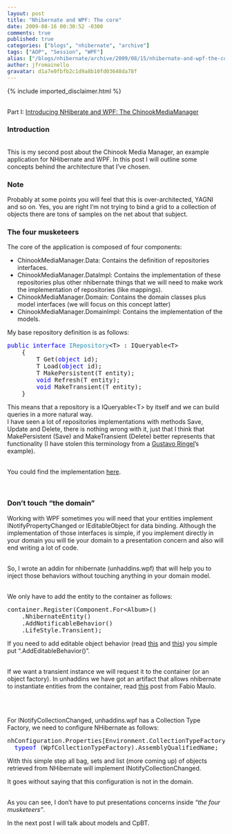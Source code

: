```yaml
---
layout: post
title: "Nhibernate and WPF: The core"
date: 2009-08-16 00:30:52 -0300
comments: true
published: true
categories: ["blogs", "nhibernate", "archive"]
tags: ["AOP", "Session", "WPF"]
alias: ["/blogs/nhibernate/archive/2009/08/15/nhibernate-and-wpf-the-core.aspx"]
author: jfromainello
gravatar: d1a7e0fbfb2c1d9a8b10fd03648da78f
---
```

{% include imported_disclaimer.html %}
<p>   <br />Part I: <a href="http://jfromaniello.blogspot.com/2009/08/introducing-nhiberate-and-wpf.html">Introducing NHiberate and WPF: The ChinookMediaManager</a></p>  <h3>Introduction</h3>  <p>   <br />This is my second post about the Chinook Media Manager, an example application for NHibernate and WPF. In this post I will outline some concepts behind the architecture that I’ve chosen.</p>  <h3>Note</h3>  <p>Probably at some points you will feel that this is over-architected, YAGNI and so on. Yes, you are right I’m not trying to bind a grid to a collection of objects there are tons of samples on the net about that subject.    <br /></p>  <h3>The four musketeers</h3>  <p>The core of the application is composed of four components:</p>  <ul>   <li>ChinookMediaManager.Data: Contains the definition of repositories interfaces. </li>    <li>ChinookMediaManager.DataImpl: Contains the implementation of these repositories plus other nhibernate things that we will need to make work the implementation of repositories (like mappings). </li>    <li>ChinookMediaManager.Domain: Contains the domain classes plus model interfaces (we will focus on this concept latter) </li>    <li>ChinookMediaManager.DomainImpl: Contains the implementation of the models. </li> </ul>  <p>My base repository definition is as follows: </p>  <pre class="code"><span style="color: blue">public interface </span><span style="color: #2b91af">IRepository</span>&lt;T&gt; : IQueryable&lt;T&gt;
    {
        T Get(<span style="color: blue">object </span>id);
        T Load(<span style="color: blue">object </span>id);
        T MakePersistent(T entity);
        <span style="color: blue">void </span>Refresh(T entity);
        <span style="color: blue">void </span>MakeTransient(T entity);
    }</pre>
<a href="http://11011.net/software/vspaste"></a>

<p>This means that a repository is a IQueryable&lt;T&gt; by itself and we can build queries in a more natural way. 
  <br />I have seen a lot of repositories implementations with methods Save, Update and Delete, there is nothing wrong with it, just that I think that MakePersistent (Save) and MakeTransient (Delete) better represents that functionality (I have stolen this terminology from a <a href="http://gustavoringel.blogspot.com/">Gustavo Ringel</a>’s example). 

  <br />You could find the implementation <a href="http://code.google.com/p/unhaddins/source/browse/trunk/Examples/uNHAddIns.Examples.WPF/ChinookMediaManager.Data.Impl/Repositories/Repository.cs">here</a>. 

  <br /></p>

<h3>Don’t touch “the domain”</h3>

<p>Working with WPF sometimes you will need that your entities implement INotifyPropertyChanged or IEditableObject for data binding. Although the implementation of those interfaces is simple, if you implement directly in your domain you will tie your domain to a presentation concern and also will end writing a lot of code. 
  <br />

  <br />So, I wrote an addin for nhibernate (unhaddins.wpf) that will help you to inject those behaviors without touching anything in your domain model.&#160; <br />

  <br />We only have to add the entity to the container as follows:</p>

<pre class="code">container.Register(Component.For&lt;Album&gt;()
    .NhibernateEntity()
    .AddNotificableBehavior()
    .LifeStyle.Transient);</pre>
<a href="http://11011.net/software/vspaste"></a>

<p>If you need to add editable object behavior (read <a href="http://jfromaniello.blogspot.com/2009/07/ieditableobject-useful-interface.html">this</a> and <a href="http://jfromaniello.blogspot.com/2009/07/ieditableobject-another-behaviour-for.html">this</a>) you simple put “.AddEditableBehavior()”. 

  <br />If we want a transient instance we will request it to the container (or an object factory). In unhaddins we have got an artifact that allows nhibernate to instantiate entities from the container, read <a href="http://fabiomaulo.blogspot.com/2008/11/entities-behavior-injection.html">this</a> post from Fabio Maulo. 

  <br />

  <br />For INotifyCollectionChanged, unhaddins.wpf has a Collection Type Factory, we need to configure NHibernate as follows:</p>

<pre class="code">nhConfiguration.Properties[Environment.CollectionTypeFactoryClass] =
  <span style="color: blue">typeof </span>(WpfCollectionTypeFactory).AssemblyQualifiedName;</pre>
<a href="http://11011.net/software/vspaste"></a>

<p>With this simple step all bag, sets and list (more coming up) of objects retrieved from NHibernate will implement INotifyCollectionChanged.</p>

<p>It goes without saying that this configuration is not in the domain. 
  <br />

  <br />As you can see, I don’t have to put presentations concerns inside <em>“the four musketeers”</em>. </p>

<p>In the next post I will talk about models and CpBT.</p>
